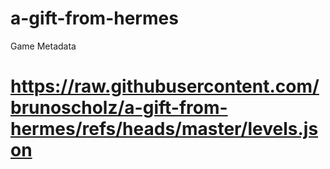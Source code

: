 # a-gift-from-hermes
Game Metadata
# https://raw.githubusercontent.com/brunoscholz/a-gift-from-hermes/refs/heads/master/levels.json